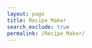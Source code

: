 ```yaml
---
layout: page
title: Recipe Maker
search_exclude: true
permalink: /Recipe Maker/
---
```


<html lang="en">
<head>
    <meta charset="UTF-8">
    <meta name="viewport" content="width=device-width, initial-scale=1.0">
    <title>Recipe Generator</title>
    <style>
        body {
            background: url('https://example.com/kitchen-background.jpg') no-repeat center center fixed;
            background-size: cover;
            font-family: 'Arial', sans-serif;
            color: #333;
            display: flex;
            flex-direction: column;
            align-items: center;
            justify-content: center;
            height: 100vh;
            margin: 0;
            padding: 20px;
        }

        h1 {
            font-size: 2.5rem;
            margin-bottom: 20px;
            text-shadow: 2px 2px 5px rgba(255, 255, 255, 0.7);
        }

        select, button {
            padding: 15px 30px;
            font-size: 1.2rem;
            border: none;
            border-radius: 5px;
            cursor: pointer;
            margin: 10px;
        }

        select {
            background-color: #ffcccb;
        }

        button {
            background-color: #4CAF50;
            color: white;
            transition: background-color 0.3s;
        }

        button:hover {
            background-color: #45a049;
        }

        #recipe {
            font-size: 1.5rem;
            margin: 20px 0;
            background-color: rgba(255, 255, 255, 0.8);
            padding: 20px;
            border-radius: 10px;
            box-shadow: 0 0 10px rgba(0, 0, 0, 0.5);
            display: none;
        }
    </style>
</head>
<body>

    <h1>Recipe Generator</h1>
    <select id="foodSelect">
        <option value="">Select a Food</option>
        <option value="spaghetti">Spaghetti🍝</option>
        <option value="tacos">Tacos🌮</option>
        <option value="salad">Salad🥗</option>
        <option value="pancakes">Pancakes🥞</option>
        <option value="pizza">Pizza🍕</option>
    </select>
    
    <button id="generateFoodBtn">Generate Recipe</button>
    
    <div id="recipe"></div>
    
    <button id="dessertBtn" style="display:none;">Generate Dessert Recipe🍰</button>
    <div id="dessert" style="display:none;"></div>
    
    <button id="resetBtn" style="display:none;">Reset</button>

    <script>
        const recipes = {
            spaghetti: "Spaghetti Recipe:\n1. Cook spaghetti noodles.\n2. Prepare sauce with tomatoes and spices.\n3. Combine and serve with cheese.",
            tacos: "Tacos Recipe:\n1. Cook meat and spices.\n2. Fill tortillas with meat and toppings.\n3. Serve with salsa.",
            salad: "Salad Recipe:\n1. Chop lettuce, tomatoes, and cucumbers.\n2. Add dressing and toss.\n3. Serve chilled.",
            pancakes: "Pancakes Recipe:\n1. Mix flour, eggs, and milk.\n2. Cook on a skillet until golden.\n3. Serve with syrup.",
            pizza: "Pizza Recipe:\n1. Prepare dough and spread sauce.\n2. Add toppings and cheese.\n3. Bake until golden.",
            dessert: "Dessert Recipe:\n1. Mix ingredients and bake for 30 mins.\n2. Let cool and serve with whipped cream."
        };

        document.getElementById("generateFoodBtn").onclick = function() {
            const foodSelect = document.getElementById("foodSelect");
            const selectedFood = foodSelect.value;
            if (selectedFood) {
                document.getElementById("recipe").textContent = recipes[selectedFood];
                document.getElementById("recipe").style.display = "block";
                document.getElementById("dessertBtn").style.display = "inline";
                document.getElementById("generateFoodBtn").style.display = "none";
            }
        };

        document.getElementById("dessertBtn").onclick = function() {
            document.getElementById("dessert").textContent = recipes.dessert;
            document.getElementById("dessert").style.display = "block";
            document.getElementById("dessertBtn").style.display = "none";
            document.getElementById("resetBtn").style.display = "inline";
        };

        document.getElementById("resetBtn").onclick = function() {
            document.getElementById("foodSelect").selectedIndex = 0;
            document.getElementById("recipe").style.display = "none";
            document.getElementById("dessert").style.display = "none";
            document.getElementById("dessertBtn").style.display = "none";
            document.getElementById("resetBtn").style.display = "none";
            document.getElementById("generateFoodBtn").style.display = "inline";
        };
    </script>

</body>
</html>
